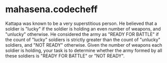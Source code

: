 # mahasena.codecheff
Kattapa was known to be a very superstitious person. He believed that a soldier is "lucky" if the soldier is holding an even number of weapons, and "unlucky" otherwise. He considered the army as "READY FOR BATTLE" if the count of "lucky" soldiers is strictly greater than the count of "unlucky" soldiers, and "NOT READY" otherwise.  Given the number of weapons each soldier is holding, your task is to determine whether the army formed by all these soldiers is "READY FOR BATTLE" or "NOT READY".

